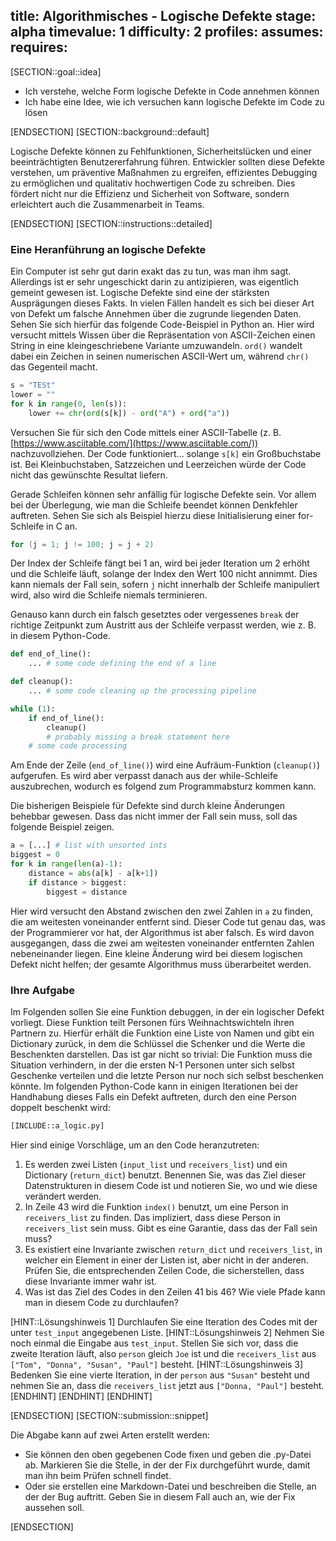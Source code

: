 title: Algorithmisches - Logische Defekte
stage: alpha
timevalue: 1
difficulty: 2
profiles:
assumes:
requires:
---
[SECTION::goal::idea]

- Ich verstehe, welche Form logische Defekte in Code annehmen können
- Ich habe eine Idee, wie ich versuchen kann logische Defekte im Code zu lösen

[ENDSECTION]
[SECTION::background::default]

Logische Defekte können zu Fehlfunktionen, Sicherheitslücken und einer beeinträchtigten Benutzererfahrung führen. 
Entwickler sollten diese Defekte verstehen, um präventive Maßnahmen zu ergreifen, 
effizientes Debugging zu ermöglichen und qualitativ hochwertigen Code zu schreiben. 
Dies fördert nicht nur die Effizienz und Sicherheit von Software, 
sondern erleichtert auch die Zusammenarbeit in Teams.

[ENDSECTION]
[SECTION::instructions::detailed]

### Eine Heranführung an logische Defekte

Ein Computer ist sehr gut darin exakt das zu tun, was man ihm sagt. 
Allerdings ist er sehr ungeschickt darin zu antizipieren, was eigentlich gemeint gewesen ist.
Logische Defekte sind eine der stärksten Ausprägungen dieses Fakts.
In vielen Fällen handelt es sich bei dieser Art von Defekt um falsche Annehmen über 
die zugrunde liegenden Daten.
Sehen Sie sich hierfür das folgende Code-Beispiel in Python an. 
Hier wird versucht mittels Wissen über die Repräsentation von ASCII-Zeichen 
einen String in eine kleingeschriebene Variante umzuwandeln.
`ord()` wandelt dabei ein Zeichen in seinen numerischen ASCII-Wert um, während `chr()` das Gegenteil macht.

```python
s = "TESt"
lower = ""
for k in range(0, len(s)):
    lower += chr(ord(s[k]) - ord("A") + ord("a"))
```

Versuchen Sie für sich den Code mittels einer ASCII-Tabelle 
(z. B. [https://www.asciitable.com/](https://www.asciitable.com/)) nachzuvollziehen.
Der Code funktioniert... solange `s[k]` ein Großbuchstabe ist. 
Bei Kleinbuchstaben, Satzzeichen und Leerzeichen würde der Code nicht das gewünschte Resultat liefern. 

Gerade Schleifen können sehr anfällig für logische Defekte sein. 
Vor allem bei der Überlegung, wie man die Schleife beendet können Denkfehler auftreten.
Sehen Sie sich als Beispiel hierzu diese Initialisierung einer for-Schleife in C an.

```C
for (j = 1; j != 100; j = j + 2)
```

Der Index der Schleife fängt bei 1 an, wird bei jeder Iteration um 2 erhöht 
und die Schleife läuft, solange der Index den Wert 100 nicht annimmt.
Dies kann niemals der Fall sein, sofern `j` nicht innerhalb der Schleife manipuliert wird,
also wird die Schleife niemals terminieren.

Genauso kann durch ein falsch gesetztes oder vergessenes `break` 
der richtige Zeitpunkt zum Austritt aus der Schleife verpasst werden,
wie z. B. in diesem Python-Code.

```python
def end_of_line():
    ... # some code defining the end of a line

def cleanup():
    ... # some code cleaning up the processing pipeline

while (1):
    if end_of_line():
        cleanup()
        # probably missing a break statement here
    # some code processing
```

Am Ende der Zeile (`end_of_line()`) wird eine Aufräum-Funktion (`cleanup()`) aufgerufen.
Es wird aber verpasst danach aus der while-Schleife auszubrechen, wodurch es folgend zum Programmabsturz kommen kann.

Die bisherigen Beispiele für Defekte sind durch kleine Änderungen behebbar gewesen.
Dass das nicht immer der Fall sein muss, soll das folgende Beispiel zeigen.

```python
a = [...] # list with unsorted ints
biggest = 0 
for k in range(len(a)-1):
    distance = abs(a[k] - a[k+1])
    if distance > biggest:
        biggest = distance
```

Hier wird versucht den Abstand zwischen den zwei Zahlen in `a` zu finden, die am weitesten voneinander entfernt sind.
Dieser Code tut genau das, was der Programmierer vor hat, der Algorithmus ist aber falsch.
Es wird davon ausgegangen, dass die zwei am weitesten voneinander entfernten Zahlen nebeneinander liegen.
Eine kleine Änderung wird bei diesem logischen Defekt nicht helfen; der gesamte Algorithmus muss überarbeitet werden.

### Ihre Aufgabe

Im Folgenden sollen Sie eine Funktion debuggen, in der ein logischer Defekt vorliegt.
Diese Funktion teilt Personen fürs Weihnachtswichteln ihren Partnern zu.
Hierfür erhält die Funktion eine Liste von Namen und gibt ein Dictionary zurück, 
in dem die Schlüssel die Schenker und die Werte die Beschenkten darstellen.
Das ist gar nicht so trivial: Die Funktion muss die Situation verhindern, 
in der die ersten N-1 Personen unter sich selbst Geschenke verteilen und 
die letzte Person nur noch sich selbst beschenken könnte.
Im folgenden Python-Code kann in einigen Iterationen bei der Handhabung dieses Falls
ein Defekt auftreten, durch den eine Person doppelt beschenkt wird:

```python
[INCLUDE::a_logic.py]
```

Hier sind einige Vorschläge, um an den Code heranzutreten:

1. Es werden zwei Listen (`input_list` und `receivers_list`) und ein Dictionary (`return_dict`) benutzt.
   Benennen Sie, was das Ziel dieser Datenstrukturen in diesem Code ist und 
   notieren Sie, wo und wie diese verändert werden.
2. In Zeile 43 wird die Funktion `index()` benutzt, 
   um eine Person in `receivers_list` zu finden. 
   Das impliziert, dass diese Person in `receivers_list` sein muss. 
   Gibt es eine Garantie, dass das der Fall sein muss?
3. Es existiert eine Invariante zwischen `return_dict` und `receivers_list`, 
   in welcher ein Element in einer der Listen ist, aber nicht in der anderen.
   Prüfen Sie, die entsprechenden Zeilen Code, die sicherstellen, dass diese Invariante immer wahr ist.
4. Was ist das Ziel des Codes in den Zeilen 41 bis 46?
   Wie viele Pfade kann man in diesem Code zu durchlaufen?

[HINT::Lösungshinweis 1]
Durchlaufen Sie eine Iteration des Codes mit der unter `test_input` angegebenen Liste.
[HINT::Lösungshinweis 2]
Nehmen Sie noch einmal die Eingabe aus `test_input`.
Stellen Sie sich vor, dass die zweite Iteration läuft, also `person` gleich `Joe` ist und 
die `receivers_list` aus `["Tom", "Donna", "Susan", "Paul"]` besteht.
[HINT::Lösungshinweis 3]
Bedenken Sie eine vierte Iteration, in der `person` aus `"Susan"` besteht und
nehmen Sie an, dass die `receivers_list` jetzt aus `["Donna, "Paul"]` besteht.
[ENDHINT]
[ENDHINT]
[ENDHINT]

[ENDSECTION]
[SECTION::submission::snippet]

Die Abgabe kann auf zwei Arten erstellt werden:

- Sie können den oben gegebenen Code fixen und geben die .py-Datei ab.
  Markieren Sie die Stelle, in der der Fix durchgeführt wurde, damit man ihn beim Prüfen schnell findet.
- Oder sie erstellen eine Markdown-Datei und beschreiben die Stelle, an der der Bug auftritt.
  Geben Sie in diesem Fall auch an, wie der Fix aussehen soll.

[ENDSECTION]